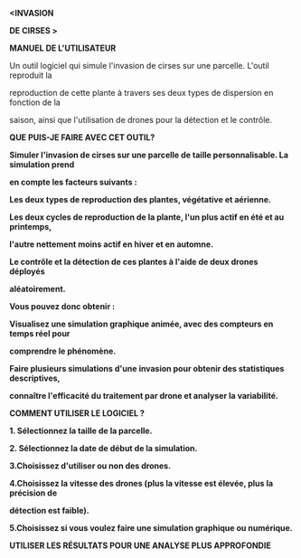 ﻿

**<INVASION**

**DE CIRSES >**

**MANUEL DE L'UTILISATEUR**

Un outil logiciel qui simule l'invasion de cirses sur une parcelle. L'outil reproduit la

reproduction de cette plante à travers ses deux types de dispersion en fonction de la

saison, ainsi que l'utilisation de drones pour la détection et le contrôle.

**QUE PUIS-JE FAIRE AVEC CET OUTIL?**

**Simuler l'invasion de cirses sur une parcelle de taille personnalisable. La simulation prend**

**en compte les facteurs suivants :**

**Les deux types de reproduction des plantes, végétative et aérienne.**

**Les deux cycles de reproduction de la plante, l'un plus actif en été et au printemps,**

**l'autre nettement moins actif en hiver et en automne.**

**Le contrôle et la détection de ces plantes à l'aide de deux drones déployés**

**aléatoirement.**

**Vous pouvez donc obtenir :**

**Visualisez une simulation graphique animée, avec des compteurs en temps réel pour**

**comprendre le phénomène.**

**Faire plusieurs simulations d'une invasion pour obtenir des statistiques descriptives,**

**connaître l'efficacité du traitement par drone et analyser la variabilité.**

**COMMENT UTILISER LE LOGICIEL ?**

**1. Sélectionnez la taille de la parcelle.**

**2. Sélectionnez la date de début de la simulation.**

**3.Choisissez d'utiliser ou non des drones.**

**4.Choisissez la vitesse des drones (plus la vitesse est élevée, plus la précision de**

**détection est faible).**

**5.Choisissez si vous voulez faire une simulation graphique ou numérique.**

**UTILISER LES RÉSULTATS POUR UNE ANALYSE PLUS APPROFONDIE**

**<MERCI>**

